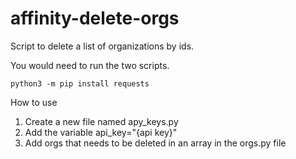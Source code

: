 # affinity-delete-orgs

Script to delete a list of organizations by ids.

You would need to run the two scripts.

	python3 -m pip install requests

How to use
1. Create a new file named apy_keys.py
2. Add the variable api_key="{api key}"
3. Add orgs that needs to be deleted in an array in the orgs.py file